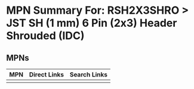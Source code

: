 



# MPN Summary For: RSH2X3SHRO > JST SH (1 mm) 6 Pin (2x3) Header Shrouded (IDC)

## MPNs
  

|MPN|Direct Links|Search Links|
| :--- | :--- | :--- |
||||
